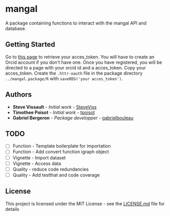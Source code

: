 # mangal

A package containing functions to interact with the mangal API and database.

## Getting Started

Go to [this page](poisotlab.biol.umontreal.ca/auth) to retrieve your acces_token. You will have to create an Orcid account if you don't have one. Once you have registered, you will be directed to a page with your orcid id and a acces_token. Copy your acces_token. Create the ```.httr-oauth``` file in the package directory ```../mangal.package/R``` with ```saveRDS('your acces_token')```.

## Authors

* **Steve Vissault** - *Initial work* - [SteveViss](https://github.com/SteveViss)
* **Timothee Poisot** - *Initial work* - [tpoisot](https://github.com/tpoisot)
* **Gabriel Bergeron** - *Package developper* - [gabrielbouleau](https://github.com/gabrielbouleau)

## TODO

- [ ] Function - Template boilerplate for importation
- [ ] Function - Add convert function igraph object
- [ ] Vignette - Import dataset
- [ ] Vignette - Access data
- [ ] Quality - reduce code redundancies
- [ ] Quality - Add testthat and code coverage

## License

This project is licensed under the MIT License - see the [LICENSE.md](LICENSE.md) file for details
